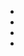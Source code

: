 * <a href="https://www.soundcloud.com/poetkoe" target="_blank"><i class="fa fa-soundcloud"></i></a>
* <a href="https://www.youtube.com/channel/UCsKV98VedO0epGqJPjeqoQw" target="_blank"><i class="fa fa-youtube-play"></i></a>
* <a href="https://www.facebook.com/poetkoemusic" target="_blank"><i class="fa fa-facebook-official"></i></a>
* <a href="https://www.instagram.com/poetkoe" target="_blank"><i class="fa fa-instagram"></i></a>
